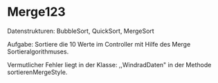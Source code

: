 # Merge123
Datenstrukturen: BubbleSort, QuickSort, MergeSort

Aufgabe: Sortiere die 10 Werte im Controller mit Hilfe des Merge Sortieralgorithmuses.

Vermutlicher Fehler liegt in der Klasse: ,,WindradDaten" in der Methode sortierenMergeStyle.
